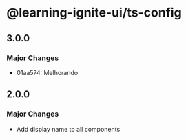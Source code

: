 # @learning-ignite-ui/ts-config

## 3.0.0

### Major Changes

- 01aa574: Melhorando

## 2.0.0

### Major Changes

- Add display name to all components
